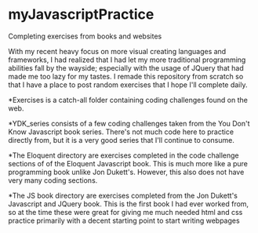 # myJavascriptPractice

Completing exercises from books and websites

With my recent heavy focus on more visual creating languages and frameworks, I had realized that I had let my more traditional programming abilities fall by the wayside; especially with the usage of JQuery that had made me too lazy for my tastes. I remade this repository from scratch so that I have a place to post random exercises that I hope I'll complete daily.

*Exercises is a catch-all folder containing coding challenges found on the web.

*YDK_series consists of a few coding challenges taken from the You Don't Know Javascript book series. There's not much code here to practice directly from, but it is a very good series that I'll continue to consume.

*The Eloquent directory are exercises completed in the code challenge sections of of the Eloquent Javascript book. This is much more like a pure programming book unlike Jon Dukett's. However, this also does not have very many coding sections.

*The JS book directory are exercises completed from the Jon Dukett's Javascript and JQuery book. This is the first book I had ever worked from, so at the time these were great for giving me much needed html and css practice primarily with a decent starting point to start writing webpages
